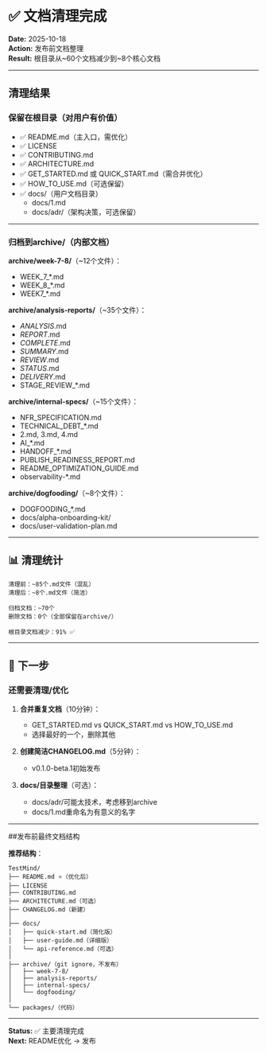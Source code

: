 # ✅ 文档清理完成

**Date:** 2025-10-18  
**Action:** 发布前文档整理  
**Result:** 根目录从~60个文档减少到~8个核心文档

---

## 清理结果

### 保留在根目录（对用户有价值）

- ✅ README.md（主入口，需优化）
- ✅ LICENSE  
- ✅ CONTRIBUTING.md
- ✅ ARCHITECTURE.md
- ✅ GET_STARTED.md 或 QUICK_START.md（需合并优化）
- ✅ HOW_TO_USE.md（可选保留）
- ✅ docs/（用户文档目录）
  - docs/1.md
  - docs/adr/（架构决策，可选保留）

---

### 归档到archive/（内部文档）

**archive/week-7-8/**（~12个文件）：
- WEEK_7_*.md
- WEEK_8_*.md  
- WEEK7_*.md

**archive/analysis-reports/**（~35个文件）：
- *_ANALYSIS_*.md
- *_REPORT_*.md
- *_COMPLETE_*.md
- *_SUMMARY_*.md
- *_REVIEW_*.md
- *_STATUS_*.md
- *_DELIVERY_*.md
- STAGE_REVIEW_*.md

**archive/internal-specs/**（~15个文件）：
- NFR_SPECIFICATION.md
- TECHNICAL_DEBT_*.md
- 2.md, 3.md, 4.md
- AI_*.md
- HANDOFF_*.md
- PUBLISH_READINESS_REPORT.md
- README_OPTIMIZATION_GUIDE.md
- observability-*.md

**archive/dogfooding/**（~8个文件）：
- DOGFOODING_*.md
- docs/alpha-onboarding-kit/
- docs/user-validation-plan.md

---

## 📊 清理统计

```
清理前：~85个.md文件（混乱）
清理后：~8个.md文件（简洁）

归档文档：~70个
删除文档：0个（全部保留在archive/）

根目录文档减少：91% ✅
```

---

## 🎯 下一步

### 还需要清理/优化

1. **合并重复文档**（10分钟）：
   - GET_STARTED.md vs QUICK_START.md vs HOW_TO_USE.md
   - 选择最好的一个，删除其他

2. **创建简洁CHANGELOG.md**（5分钟）：
   - v0.1.0-beta.1初始发布

3. **docs/目录整理**（可选）：
   - docs/adr/可能太技术，考虑移到archive
   - docs/1.md重命名为有意义的名字

---

##发布前最终文档结构

**推荐结构**：
```
TestMind/
├── README.md ⭐（优化后）
├── LICENSE
├── CONTRIBUTING.md
├── ARCHITECTURE.md（可选）
├── CHANGELOG.md（新建）
│
├── docs/
│   ├── quick-start.md（简化版）
│   ├── user-guide.md（详细版）
│   └── api-reference.md（可选）
│
├── archive/（git ignore，不发布）
│   ├── week-7-8/
│   ├── analysis-reports/
│   ├── internal-specs/
│   └── dogfooding/
│
└── packages/（代码）
```

---

**Status:** ✅ 主要清理完成  
**Next:** README优化 → 发布

